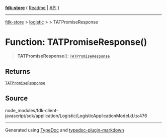 [**fdk-store**](../../../README.md) ( [Readme](../../../README.md) \| [API](../../../API.md) )

---

[fdk-store](../../../API.md) > [logistic](../../README.md) > [<internal>](../README.md) > TATPromiseResponse

# Function: TATPromiseResponse()

> **TATPromiseResponse**(): [`TATPromiseResponse`](../type-aliases/type-alias.TATPromiseResponse.md)

## Returns

[`TATPromiseResponse`](../type-aliases/type-alias.TATPromiseResponse.md)

## Source

node_modules/fdk-client-javascript/sdk/application/Logistic/LogisticApplicationModel.d.ts:476

---

Generated using [TypeDoc](https://typedoc.org/) and [typedoc-plugin-markdown](https://www.npmjs.com/package/typedoc-plugin-markdown)
